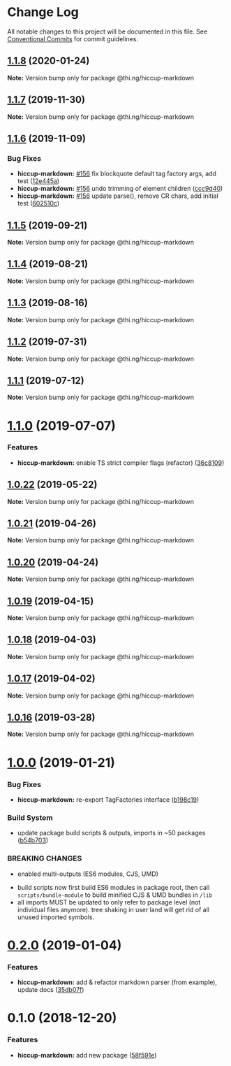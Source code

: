 # Change Log

All notable changes to this project will be documented in this file.
See [Conventional Commits](https://conventionalcommits.org) for commit guidelines.

## [1.1.8](https://github.com/thi-ng/umbrella/compare/@thi.ng/hiccup-markdown@1.1.7...@thi.ng/hiccup-markdown@1.1.8) (2020-01-24)

**Note:** Version bump only for package @thi.ng/hiccup-markdown





## [1.1.7](https://github.com/thi-ng/umbrella/compare/@thi.ng/hiccup-markdown@1.1.6...@thi.ng/hiccup-markdown@1.1.7) (2019-11-30)

**Note:** Version bump only for package @thi.ng/hiccup-markdown





## [1.1.6](https://github.com/thi-ng/umbrella/compare/@thi.ng/hiccup-markdown@1.1.5...@thi.ng/hiccup-markdown@1.1.6) (2019-11-09)


### Bug Fixes

* **hiccup-markdown:** [#156](https://github.com/thi-ng/umbrella/issues/156) fix blockquote default tag factory args, add test ([12e445a](https://github.com/thi-ng/umbrella/commit/12e445ac27960d3498d8b57ed6daa1520a60158e))
* **hiccup-markdown:** [#156](https://github.com/thi-ng/umbrella/issues/156) undo trimming of element children ([ccc9d40](https://github.com/thi-ng/umbrella/commit/ccc9d40723df1f898fba70be2e15352b8dfcb909))
* **hiccup-markdown:** [#156](https://github.com/thi-ng/umbrella/issues/156) update parse(), remove CR chars, add initial test ([602510c](https://github.com/thi-ng/umbrella/commit/602510c5150dbf26d43a1c9e7ca8afd7c5230f28))





## [1.1.5](https://github.com/thi-ng/umbrella/compare/@thi.ng/hiccup-markdown@1.1.4...@thi.ng/hiccup-markdown@1.1.5) (2019-09-21)

**Note:** Version bump only for package @thi.ng/hiccup-markdown





## [1.1.4](https://github.com/thi-ng/umbrella/compare/@thi.ng/hiccup-markdown@1.1.3...@thi.ng/hiccup-markdown@1.1.4) (2019-08-21)

**Note:** Version bump only for package @thi.ng/hiccup-markdown





## [1.1.3](https://github.com/thi-ng/umbrella/compare/@thi.ng/hiccup-markdown@1.1.2...@thi.ng/hiccup-markdown@1.1.3) (2019-08-16)

**Note:** Version bump only for package @thi.ng/hiccup-markdown





## [1.1.2](https://github.com/thi-ng/umbrella/compare/@thi.ng/hiccup-markdown@1.1.1...@thi.ng/hiccup-markdown@1.1.2) (2019-07-31)

**Note:** Version bump only for package @thi.ng/hiccup-markdown





## [1.1.1](https://github.com/thi-ng/umbrella/compare/@thi.ng/hiccup-markdown@1.1.0...@thi.ng/hiccup-markdown@1.1.1) (2019-07-12)

**Note:** Version bump only for package @thi.ng/hiccup-markdown





# [1.1.0](https://github.com/thi-ng/umbrella/compare/@thi.ng/hiccup-markdown@1.0.22...@thi.ng/hiccup-markdown@1.1.0) (2019-07-07)


### Features

* **hiccup-markdown:** enable TS strict compiler flags (refactor) ([36c8109](https://github.com/thi-ng/umbrella/commit/36c8109))





## [1.0.22](https://github.com/thi-ng/umbrella/compare/@thi.ng/hiccup-markdown@1.0.21...@thi.ng/hiccup-markdown@1.0.22) (2019-05-22)

**Note:** Version bump only for package @thi.ng/hiccup-markdown





## [1.0.21](https://github.com/thi-ng/umbrella/compare/@thi.ng/hiccup-markdown@1.0.20...@thi.ng/hiccup-markdown@1.0.21) (2019-04-26)

**Note:** Version bump only for package @thi.ng/hiccup-markdown





## [1.0.20](https://github.com/thi-ng/umbrella/compare/@thi.ng/hiccup-markdown@1.0.19...@thi.ng/hiccup-markdown@1.0.20) (2019-04-24)

**Note:** Version bump only for package @thi.ng/hiccup-markdown





## [1.0.19](https://github.com/thi-ng/umbrella/compare/@thi.ng/hiccup-markdown@1.0.18...@thi.ng/hiccup-markdown@1.0.19) (2019-04-15)

**Note:** Version bump only for package @thi.ng/hiccup-markdown





## [1.0.18](https://github.com/thi-ng/umbrella/compare/@thi.ng/hiccup-markdown@1.0.17...@thi.ng/hiccup-markdown@1.0.18) (2019-04-03)

**Note:** Version bump only for package @thi.ng/hiccup-markdown





## [1.0.17](https://github.com/thi-ng/umbrella/compare/@thi.ng/hiccup-markdown@1.0.16...@thi.ng/hiccup-markdown@1.0.17) (2019-04-02)

**Note:** Version bump only for package @thi.ng/hiccup-markdown





## [1.0.16](https://github.com/thi-ng/umbrella/compare/@thi.ng/hiccup-markdown@1.0.15...@thi.ng/hiccup-markdown@1.0.16) (2019-03-28)

**Note:** Version bump only for package @thi.ng/hiccup-markdown







# [1.0.0](https://github.com/thi-ng/umbrella/compare/@thi.ng/hiccup-markdown@0.2.0...@thi.ng/hiccup-markdown@1.0.0) (2019-01-21)


### Bug Fixes

* **hiccup-markdown:** re-export TagFactories interface ([b198c19](https://github.com/thi-ng/umbrella/commit/b198c19))


### Build System

* update package build scripts & outputs, imports in ~50 packages ([b54b703](https://github.com/thi-ng/umbrella/commit/b54b703))


### BREAKING CHANGES

* enabled multi-outputs (ES6 modules, CJS, UMD)

- build scripts now first build ES6 modules in package root, then call
  `scripts/bundle-module` to build minified CJS & UMD bundles in `/lib`
- all imports MUST be updated to only refer to package level
  (not individual files anymore). tree shaking in user land will get rid of
  all unused imported symbols.


# [0.2.0](https://github.com/thi-ng/umbrella/compare/@thi.ng/hiccup-markdown@0.1.2...@thi.ng/hiccup-markdown@0.2.0) (2019-01-04)


### Features

* **hiccup-markdown:** add & refactor markdown parser (from example), update docs ([35db07f](https://github.com/thi-ng/umbrella/commit/35db07f))


# 0.1.0 (2018-12-20)


### Features

* **hiccup-markdown:** add new package ([58f591e](https://github.com/thi-ng/umbrella/commit/58f591e))
